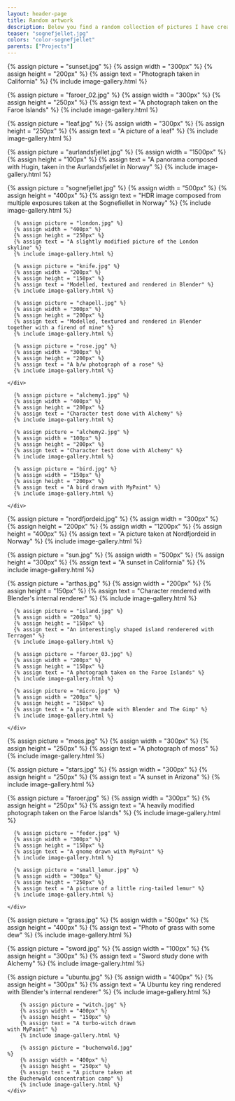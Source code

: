 ```yaml
---
layout: header-page
title: Random artwork
description: Below you find a random collection of pictures I have created. Some of them are photographs, some are rendered with 3D software and some are drawn by hand.
teaser: "sognefjellet.jpg"
colors: "color-sognefjellet"
parents: ["Projects"]
---
```


<div class="gallery">


  {% assign picture = "sunset.jpg" %}
  {% assign width = "300px" %}
  {% assign height = "200px" %}
  {% assign text = "Photograph taken in California" %}
  {% include image-gallery.html %}

  {% assign picture = "faroer_02.jpg" %}
  {% assign width = "300px" %}
  {% assign height = "250px" %}
  {% assign text = "A photograph taken on the Faroe Islands" %}
  {% include image-gallery.html %}

  {% assign picture = "leaf.jpg" %}
  {% assign width = "300px" %}
  {% assign height = "250px" %}
  {% assign text = "A picture of a leaf" %}
  {% include image-gallery.html %}

  {% assign picture = "aurlandsfjellet.jpg" %}
  {% assign width = "1500px" %}
  {% assign height = "100px" %}
  {% assign text = "A panorama composed with Hugin, taken in the Aurlandsfjellet in Norway" %}
  {% include image-gallery.html %}

  {% assign picture = "sognefjellet.jpg" %}
  {% assign width = "500px" %}
  {% assign height = "400px" %}
  {% assign text = "HDR image composed from multiple exposures taken at the Sognefiellet in Norway" %}
  {% include image-gallery.html %}

  <div class="item" style="width: 500px; min-height: 300px">
    <div class="gallery">
      
      {% assign picture = "london.jpg" %}
      {% assign width = "400px" %}
      {% assign height = "250px" %}
      {% assign text = "A slightly modified picture of the London skyline" %}
      {% include image-gallery.html %}

      {% assign picture = "knife.jpg" %}
      {% assign width = "200px" %}
      {% assign height = "150px" %}
      {% assign text = "Modelled, textured and rendered in Blender" %}
      {% include image-gallery.html %}

      {% assign picture = "chapell.jpg" %}
      {% assign width = "300px" %}
      {% assign height = "200px" %}
      {% assign text = "Modelled, textured and rendered in Blender together with a firend of mine" %}
      {% include image-gallery.html %}

      {% assign picture = "rose.jpg" %}
      {% assign width = "300px" %}
      {% assign height = "200px" %}
      {% assign text = "A b/w photograph of a rose" %}
      {% include image-gallery.html %}
        
    </div>
  </div>

  <div class="item" style="width: 500px; min-height: 200px">
    <div class="gallery">

      {% assign picture = "alchemy1.jpg" %}
      {% assign width = "400px" %}
      {% assign height = "200px" %}
      {% assign text = "Character test done with Alchemy" %}
      {% include image-gallery.html %}

      {% assign picture = "alchemy2.jpg" %}
      {% assign width = "100px" %}
      {% assign height = "200px" %}
      {% assign text = "Character test done with Alchemy" %}
      {% include image-gallery.html %}

      {% assign picture = "bird.jpg" %}
      {% assign width = "150px" %}
      {% assign height = "200px" %}
      {% assign text = "A bird drawn with MyPaint" %}
      {% include image-gallery.html %}

    </div>
  </div>

  {% assign picture = "nordfjordeid.jpg" %}
  {% assign width = "300px" %}
  {% assign height = "200px" %}
  {% assign width = "1200px" %}
  {% assign height = "400px" %}
  {% assign text = "A picture taken at Nordfjordeid in Norway" %}
  {% include image-gallery.html %}


  {% assign picture = "sun.jpg" %}
  {% assign width = "500px" %}
  {% assign height = "300px" %}
  {% assign text = "A sunset in California" %}
  {% include image-gallery.html %}

  <div class="item" style="width: 500px; min-height: 300px">
    <div class="gallery">
      {% assign picture = "arthas.jpg" %}
      {% assign width = "200px" %}
      {% assign height = "150px" %}
      {% assign text = "Character rendered with Blender's internal renderer" %}
      {% include image-gallery.html %}


      {% assign picture = "island.jpg" %}
      {% assign width = "200px" %}
      {% assign height = "150px" %}
      {% assign text = "An interestingly shaped island renderered with Terragen" %}
      {% include image-gallery.html %}

      {% assign picture = "faroer_03.jpg" %}
      {% assign width = "200px" %}
      {% assign height = "150px" %}
      {% assign text = "A photograph taken on the Faroe Islands" %}
      {% include image-gallery.html %}

      {% assign picture = "micro.jpg" %}
      {% assign width = "200px" %}
      {% assign height = "150px" %}
      {% assign text = "A picture made with Blender and The Gimp" %}
      {% include image-gallery.html %}

    </div>
  </div>

  {% assign picture = "moss.jpg" %}
  {% assign width = "300px" %}
  {% assign height = "250px" %}
  {% assign text = "A photograph of moss" %}
  {% include image-gallery.html %}

  {% assign picture = "stars.jpg" %}
  {% assign width = "300px" %}
  {% assign height = "250px" %}
  {% assign text = "A sunset in Arizona" %}
  {% include image-gallery.html %}

  {% assign picture = "faroer.jpg" %}
  {% assign width = "300px" %}
  {% assign height = "250px" %}
  {% assign text = "A heavily modified photograph taken on the Faroe Islands" %}
  {% include image-gallery.html %}

  <div class="item" style="width: 500px; min-height: 10px">
    <div class="gallery">

      {% assign picture = "feder.jpg" %}
      {% assign width = "300px" %}
      {% assign height = "150px" %}
      {% assign text = "A gnome drawn with MyPaint" %}
      {% include image-gallery.html %}

      {% assign picture = "small_lemur.jpg" %}
      {% assign width = "300px" %}
      {% assign height = "250px" %}
      {% assign text = "A picture of a little ring-tailed lemur" %}
      {% include image-gallery.html %}

    </div>
  </div>

  {% assign picture = "grass.jpg" %}
  {% assign width = "500px" %}
  {% assign height = "400px" %}
  {% assign text = "Photo of grass with some dew" %}
  {% include image-gallery.html %}

  {% assign picture = "sword.jpg" %}
  {% assign width = "100px" %}
  {% assign height = "300px" %}
  {% assign text = "Sword study done with Alchemy" %}
  {% include image-gallery.html %}

  {% assign picture = "ubuntu.jpg" %}
  {% assign width = "400px" %}
  {% assign height = "300px" %}
  {% assign text = "A Ubuntu key ring rendered with Blender's internal renderer" %}
  {% include image-gallery.html %}

  <div class="item" style="width: 300px; min-height: 300px">
    <div class="gallery">

        {% assign picture = "witch.jpg" %}
        {% assign width = "400px" %}
        {% assign height = "150px" %}
        {% assign text = "A turbo-witch drawn with MyPaint" %}
        {% include image-gallery.html %}

        {% assign picture = "buchenwald.jpg" %}
        {% assign width = "400px" %}
        {% assign height = "250px" %}
        {% assign text = "A picture taken at the Buchenwald concentration camp" %}
        {% include image-gallery.html %}
    </div>
  </div>
</div>
